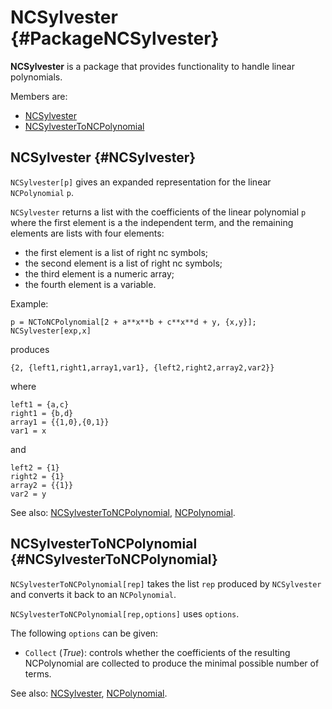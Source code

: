 # NCSylvester {#PackageNCSylvester}

**NCSylvester** is a package that provides functionality to handle linear polynomials.

Members are:

* [NCSylvester](#NCSylvester)
* [NCSylvesterToNCPolynomial](#NCSylvesterToNCPolynomial)

## NCSylvester {#NCSylvester}

`NCSylvester[p]` gives an expanded representation for the linear `NCPolynomial` `p`.

`NCSylvester` returns a list with the coefficients of the linear polynomial `p` where the first element is a the independent term, and the remaining elements are lists with four elements:

* the first element is a list of right nc symbols;
* the second element is a list of right nc symbols;
* the third element is a numeric array;
* the fourth element is a variable.

Example:

    p = NCToNCPolynomial[2 + a**x**b + c**x**d + y, {x,y}];
    NCSylvester[exp,x]

produces

    {2, {left1,right1,array1,var1}, {left2,right2,array2,var2}}

where

    left1 = {a,c}
    right1 = {b,d}
    array1 = {{1,0},{0,1}}
    var1 = x
and

    left2 = {1}
    right2 = {1}
    array2 = {{1}}
    var2 = y

See also:
[NCSylvesterToNCPolynomial](#NCSylvesterToNCPolynomial), [NCPolynomial](#NCPolynomial).

## NCSylvesterToNCPolynomial {#NCSylvesterToNCPolynomial}

`NCSylvesterToNCPolynomial[rep]` takes the list `rep` produced by `NCSylvester` and converts it back to an `NCPolynomial`.

`NCSylvesterToNCPolynomial[rep,options]` uses `options`.

The following `options` can be given:
* `Collect` (*True*): controls whether the coefficients of the resulting NCPolynomial are collected to produce the minimal possible number of terms.

See also:
[NCSylvester](#NCSylvester), [NCPolynomial](#NCPolynomial).
